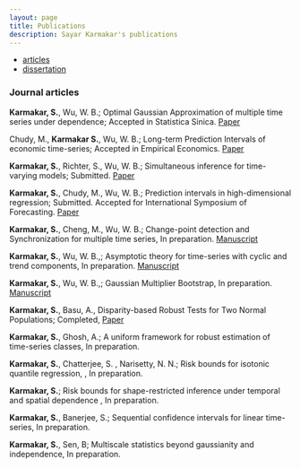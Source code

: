 ```yaml
---
layout: page
title: Publications
description: Sayar Karmakar's publications
---
```


<div class="navbar">
    <div class="navbar-inner">
        <ul class="nav">
            <li><a href="#articles">articles</a></li>
            <li><a href="#thesis">dissertation</a></li>
        </ul>
    </div>
</div>


### <a name="articles"></a>Journal articles
**Karmakar, S.**, Wu, W. B.; Optimal Gaussian Approximation of multiple time series under dependence; Accepted in Statistica Sinica. [Paper](../publications/sayar2.pdf) 

Chudy, M., **Karmakar S.**, Wu, W. B.; Long-term Prediction Intervals of economic time-series; Accepted in Empirical Economics. [Paper](../publications/sayar3.pdf) 


**Karmakar, S.**, Richter, S., Wu, W. B.; Simultaneous inference for time-varying models; Submitted. 
[Paper](../publications/sayar1.pdf) 

**Karmakar, S.**, Chudy, M., Wu, W. B.; Prediction intervals in high-dimensional regression; Submitted. Accepted for International Symposium of Forecasting. [Paper](../publications/sayar4.pdf)


**Karmakar, S.**, Cheng, M., Wu, W. B.; Change-point detection and Synchronization for multiple time series, In preparation. [Manuscript](../publications/sayar5.pdf)

**Karmakar, S.**, Wu, W. B.,; Asymptotic theory for time-series with cyclic and trend components, In preparation. [Manuscript](../publications/sayar6.pdf)

**Karmakar, S.**, Wu, W. B.,; Gaussian Multiplier Bootstrap, In preparation. [Manuscript](../publications/sayar7.pdf)

**Karmakar, S.**, Basu, A., Disparity-based Robust Tests for Two Normal
Populations; Completed, [Paper](../publications/sayarrobust.pdf) 

**Karmakar, S.**, Ghosh, A.; A uniform framework for robust estimation of time-series classes, In preparation. 

**Karmakar, S.**, Chatterjee, S. , Narisetty, N. N.;  Risk bounds for isotonic quantile regression, , In preparation. 

**Karmakar, S.**;  Risk bounds for shape-restricted inference under temporal and spatial dependence , In preparation. 

**Karmakar, S.**, Banerjee, S.; Sequential confidence intervals for linear time-series, In preparation. 

**Karmakar, S.**, Sen, B; Multiscale statistics beyond gaussianity and independence, In preparation. 



